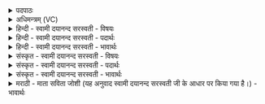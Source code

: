 <details><summary>पदपाठः</summary>

ह॒विष्म॑तीः। इ॒माः। आपः॑। ह॒विष्मा॑न्। आ। वि॒वा॒स॒ति॒। ह॒विष्मा॑न्। दे॒वः। अ॒ध्व॒रः। ह॒विष्मा॑न्। अ॒स्तु॒। सूर्यः॑। २३।
</details>

<details><summary>अधिमन्त्रम् (VC)</summary>

- अब्यज्ञसूर्या देवताः
- दीर्घतमा ऋषिः
- निचृद् आर्षी अनुष्टुप्
- गान्धारः
</details>

<details><summary>हिन्दी - स्वामी दयानन्द सरस्वती - विषयः</summary>

फिर परस्पर मिल कर राजा और प्रजा किससे क्या-क्या करें, इस विषय का उपदेश अगले मन्त्र में किया है ॥
</details>

<details><summary>हिन्दी - स्वामी दयानन्द सरस्वती - पदार्थः</summary>

पदार्थान्वयभाषाः -  हे विद्वान् लोगो ! तुम उन कामों को किया करो कि जिनसे (इमाः) ये (आपः) जल (हविष्मतीः) अच्छे-अच्छे दान और आदान क्रिया शुद्धि और सुख देनेवाले हों अर्थात् जिन से नाना प्रकार का उपकार दिया लिया जाय (हविष्मान्) पवन उपकार अनुपकार को (आ) अच्छे प्रकार (विवासति) प्राप्त होता है (देवः) सुख का देनेवाला (अध्वरः) यज्ञ भी (हविष्मान्) परमानन्दप्रद (सूर्य्यः) तथा सूर्यलोक भी (हविष्मान्) सुगन्धादियुक्त होके (अस्तु) हो ॥२३॥
</details>

<details><summary>हिन्दी - स्वामी दयानन्द सरस्वती - भावार्थः</summary>

भावार्थभाषाः -  इस मन्त्र में वाचकलुप्तोपमालङ्कार है। जिस वायु जल के संयोग से अनेक सुख सिद्ध किये जाते हैं, जिनसे देश-देशान्तरों में जाने से उत्तम वस्तुओं का पहुँचाना होता है, उन अग्नि जल आदि पदार्थों से उक्त काम को क्रियाओं में चतुर पुरुष ही कर सकता है और जो नाना प्रकार की कारीगरी आदि अनेक क्रियाओं का प्रकाश करनेवाला है, वही यज्ञ वर्षा आदि उत्तम-उत्तम सुख का करनेवाला होता है ॥२३॥
</details>

<details><summary>संस्कृत - स्वामी दयानन्द सरस्वती - विषयः</summary>

पुनरन्योन्यं मिलित्वा राजप्रजे केन किं किं कुर्यातामित्याह ॥
</details>

<details><summary>संस्कृत - स्वामी दयानन्द सरस्वती - पदार्थः</summary>

पदार्थान्वयभाषाः -  हे विद्वांसः ! यथेमा आपो हविष्मतीर्हविष्मत्यः स्युरयं वायुर्हविष्मानेवाविवासति सर्वान् परिचरति, देवोऽध्वरो हविष्मान् स्यात्, सूर्यो हविष्मान् अस्तु भवेत्, तथा भवन्तो यज्ञेनैतान् शुद्धान् कुर्वन्तु ॥२३॥
</details>

<details><summary>संस्कृत - स्वामी दयानन्द सरस्वती - भावार्थः</summary>

भावार्थभाषाः -  अत्र वाचकलुप्तोपमालङ्कारः। येन वायुजलसंयोगेनानेकानि सुखानि साध्यन्ते, यैर्विविधदेशदेशान्तरगमनेन वस्तुप्रापणं भवति। तैरेतत् कर्म क्रियाविचक्षण एव कर्त्तुं शक्नोति, यो विविधक्रियाप्रकाशकोऽस्ति, स यज्ञो वृष्ट्यादिसुखकरो भवति ॥२३॥
</details>

<details><summary>मराठी - माता सविता जोशी (यह अनुवाद स्वामी दयानन्द सरस्वती जी के आधार पर किया गया है।) - भावार्थः</summary>

भावार्थभाषाः -  या मंत्रात वाचकलुप्तोपमालंकार आहे. ज्या वायू व जल यांच्या संयोगाने अनेक प्रकारचे सुख प्राप्त होते व ज्यांच्यायोगे देशोदेशी प्रवास करता येतो व उत्तम पदार्थ इकडे तिकडे पाठविता येतात. त्या अग्नी व जल इत्यादी पदार्थांनी चतुर पुरुष कार्य संपन्न करतात. अशा प्रकारे विविध प्रकारचे कलाकौशल्य प्रकट करणारा यज्ञही वृष्टी इत्यादी सुख देणारा असतो.
</details>